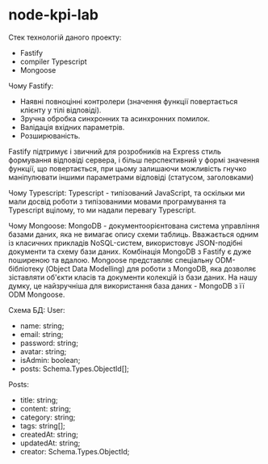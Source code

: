 # node-kpi-lab

Стек технологій даного проекту:

- Fastify
- compiler Typescript
- Mongoose

Чому Fastify:

- Наявні повноцінні контролери (значення функції повертається клієнту у тілі відповіді).
- Зручна обробка синхронних та асинхронних помилок.
- Валідація вхідних параметрів.
- Розширюваність.

Fastify підтримує і звичний для розробників на Express стиль формування відповіді сервера, і більш перспективний у формі значення функції, що повертається, при цьому залишаючи можливість гнучко маніпулювати іншими параметрами відповіді (статусом, заголовками)

Чому Typescript:
Typescript - типізований JavaScript, та оскільки ми мали досвід роботи з типізованими мовами програмування та Typescript вцілому, то ми надали перевагу Typescript.

Чому Mongoose:
MongoDB - документоорієнтована система управління базами даних, яка не вимагає опису схеми таблиць. Вважається одним із класичних прикладів NoSQL-систем, використовує JSON-подібні документи та схему бази даних.
Комбінація MongoDB з Fastify є дуже поширеною та вдалою.
Mongoose представляє спеціальну ODM-бібліотеку (Object Data Modelling) для роботи з MongoDB, яка дозволяє зіставляти об'єкти класів та документи колекцій із бази даних.
На нашу думку, це найзручніша для використання база даних - MongoDB з її ODM Mongoose.

Схема БД:
User:
- name: string;
- email: string;
- password: string;
- avatar: string;
- isAdmin: boolean;
- posts: Schema.Types.ObjectId[];

Posts:
- title: string;
- content: string;
- category: string;
- tags: string[];
- createdAt: string;
- updatedAt: string;
- creator: Schema.Types.ObjectId;
